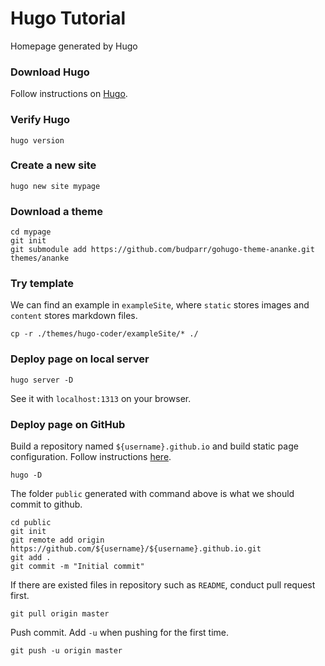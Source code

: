 # Hugo Tutorial

Homepage generated by Hugo

### Download Hugo

Follow instructions on [Hugo](https://gohugo.io/getting-started/installing).

### Verify Hugo

```shell
hugo version
```

### Create a new site

```shell
hugo new site mypage
```

### Download a theme
```shell
cd mypage
git init
git submodule add https://github.com/budparr/gohugo-theme-ananke.git themes/ananke
```

### Try template

We can find an example in `exampleSite`, where `static` stores images and `content` stores markdown files.

```shell
cp -r ./themes/hugo-coder/exampleSite/* ./
```

### Deploy page on local server

```shell
hugo server -D
```

See it with `localhost:1313` on your browser.

### Deploy page on GitHub

Build a repository named `${username}.github.io` and build static page configuration. Follow instructions [here](https://pages.github.com/).

```shell
hugo -D
```

The folder `public` generated with command above is what we should commit to github.

```shell
cd public
git init
git remote add origin https://github.com/${username}/${username}.github.io.git
git add .
git commit -m "Initial commit"
```

If there are existed files in repository such as `README`, conduct pull request first.

```shell
git pull origin master
```

Push commit. Add `-u` when pushing for the first time.

```shell
git push -u origin master
```
